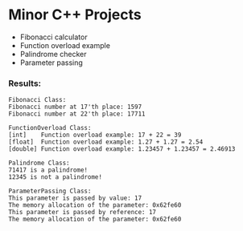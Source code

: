 # Minor C++ Projects
- Fibonacci calculator
- Function overload example
- Palindrome checker
- Parameter passing

### Results:
    Fibonacci Class:
    Fibonacci number at 17'th place: 1597
    Fibonacci number at 22'th place: 17711
    
    FunctionOverload Class:
    [int]    Function overload example: 17 + 22 = 39
    [float]  Function overload example: 1.27 + 1.27 = 2.54
    [double] Function overload example: 1.23457 + 1.23457 = 2.46913
    
    Palindrome Class:
    71417 is a palindrome!
    12345 is not a palindrome!

    ParameterPassing Class:
    This parameter is passed by value: 17
    The memory allocation of the parameter: 0x62fe60
    This parameter is passed by reference: 17
    The memory allocation of the parameter: 0x62fe60
